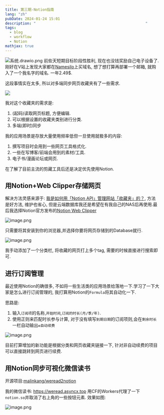 ```yaml
---
title: 第三期-Notion指南
lang: "zh"
pubDate: 2024-01-24 15:01
description: "                                                  "
tags:
  - blog
  - workflow
  - Notion
mathjax: true
---
```

![系统.drawio.png](https://img.asyncx.top/images/202401241736313.png)
前些天短期目标阶段性胜利, 现在也没钱奖励自己电子设备了. 刚好在V站上发现大家都在[Namesilo](https://namesilo.com)上买域名, 想了想打算再部署一个邮箱, 就购入了一个我名字的域名. 一年2.49$.

这段事情实在太多, 所以对多端同步网页收藏夹有了一些需求. 

![](https://img.asyncx.top/images/202401301350311.png)

我对这个收藏夹的需求是:
1. (起码)读取网页标题, 方便编辑.
2. 可以根据设置的收藏夹类别进行分类.
3. 多端(即时)同步

我的应用场景是存放大量使用频率低但一旦使用就极多的内容:
1. 撰写项目时会用到一些网页工具格式化.
2. 一些在写博客/前端会用到的素材/工具.
3. 电子书/漫画论坛或网页.

在了解了目前主流的剪藏工具后还是决定优先使用Notion.

## 用Notion+Web Clipper存储网页

解决方法灵感来源于: [我是如何用「Notion API」管理网站「收藏夹」的？](https://sspai.com/post/72090), 方法是好方法, 维护也省心, 但是云端数据库我还是希望在有我自己的NAS后再使用.最后我选择Notion官方发布的[Notion Web Clipper](https://www.notion.so/web-clipper)

![image.png](https://img.asyncx.top/images/202401301400657.png)

只需要将其安装到你的浏览器,并选择你要将网页存储到的Database就行.

![image.png](https://img.asyncx.top/images/202401301415442.png)

我手动添加了一个分类栏, 将收藏的网页打上多个tag, 需要的时候直接进行搜索即可.

## 进行订阅管理

最近使用Notion的确很多, 不如将一些生活类的应用场景给落地一下.学习了一下大家是怎么进行订阅管理的, 我打算用Notion的`Formula`将其自动化一下.

思路是:
1. 输入`订阅项`的名称,`开始时间`,`订阅的时长(月/季/年)`.
2. 使用正则来匹配时长参与计算, 对于没有填写`到期日期`的订阅项则,会在`剩余时长`一栏自动输出`♻️自动续费`

![image.png](https://img.asyncx.top/images/202401301433674.png)

目前打算增加的新功能是根据分类和网页收藏夹链接一下, 针对非自动续费的项目可以直接跳转到网页进行续费.

## 用Notion同步可视化微信读书

开源项目:[malinkang/weread2notion](https://github.com/malinkang/weread2notion)

我的微信读书: https://weread.asyncx.top
用CF的Workers代理了一下`notion.so`并取消了右上角的一些按钮元素.
效果如图:

![image.png](https://img.asyncx.top/images/202401241743852.png)
